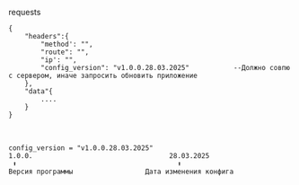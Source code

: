 requests 
    
    {
        "headers":{
            "method': "",
            "route": "",
            "ip': "",
            "config_version": "v1.0.0.28.03.2025"           --Должно совпю с сервером, иначе запросить обновить приложение
        },
        "data"{
            ....
        }
    }      

<br>

    config_version = "v1.0.0.28.03.2025"
    1.0.0.                                  28.03.2025
     ⬆️                                        ⬆️
    Версия программы                  Дата изменения конфига
